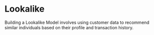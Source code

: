 # Lookalike
Building a Lookalike Model involves using customer data to recommend similar individuals based on their profile and transaction history. 
